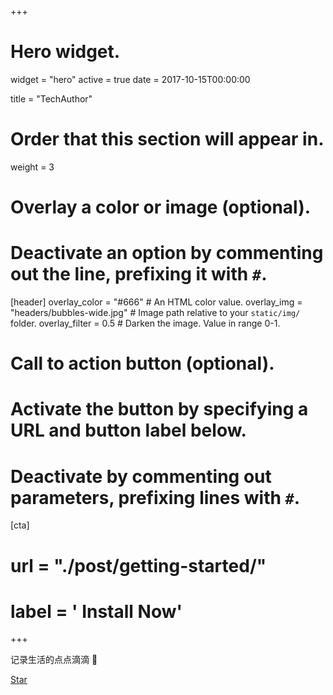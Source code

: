 +++
# Hero widget.
widget = "hero"
active = true
date = 2017-10-15T00:00:00

title = "TechAuthor"

# Order that this section will appear in.
weight = 3

# Overlay a color or image (optional).
#   Deactivate an option by commenting out the line, prefixing it with `#`.
[header]
  overlay_color = "#666"  # An HTML color value.
  overlay_img = "headers/bubbles-wide.jpg"  # Image path relative to your `static/img/` folder.
  overlay_filter = 0.5  # Darken the image. Value in range 0-1.

# Call to action button (optional).
#   Activate the button by specifying a URL and button label below.
#   Deactivate by commenting out parameters, prefixing lines with `#`.
[cta]
#  url = "./post/getting-started/"
#  label = '<i class="fas fa-download"></i> Install Now'
+++

记录生活的点点滴滴 :rocket:
<div class="mt-3">
  <a class="github-button" href="https://github.com/techauthor/techauthor.github.io" data-icon="octicon-star" data-size="large" data-show-count="false" aria-label="Star this on GitHub">Star</a>
</div>
<script async defer src="https://buttons.github.io/buttons.js"></script>
